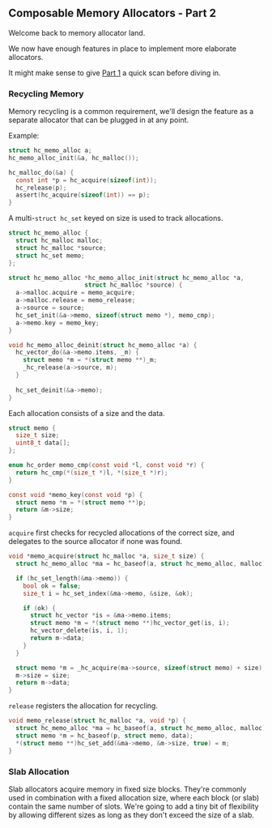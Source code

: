 ## Composable Memory Allocators - Part 2
Welcome back to memory allocator land.

We now have enough features in place to implement more elaborate allocators.

It might make sense to give [Part 1](https://github.com/codr7/hacktical-c/tree/main/malloc1) a quick scan before diving in.

### Recycling Memory
Memory recycling is a common requirement, we'll design the feature as a separate allocator that can be plugged in at any point.

Example:
```C
struct hc_memo_alloc a;
hc_memo_alloc_init(&a, hc_malloc());

hc_malloc_do(&a) {
  const int *p = hc_acquire(sizeof(int));
  hc_release(p);
  assert(hc_acquire(sizeof(int)) == p);
}
```

A multi-`struct hc_set` keyed on size is used to track allocations.

```C
struct hc_memo_alloc {
  struct hc_malloc malloc;
  struct hc_malloc *source;
  struct hc_set memo;
};

struct hc_memo_alloc *hc_memo_alloc_init(struct hc_memo_alloc *a,
					 struct hc_malloc *source) {
  a->malloc.acquire = memo_acquire;
  a->malloc.release = memo_release;
  a->source = source;
  hc_set_init(&a->memo, sizeof(struct memo *), memo_cmp);
  a->memo.key = memo_key;
}

void hc_memo_alloc_deinit(struct hc_memo_alloc *a) {
  hc_vector_do(&a->memo.items, _m) {
    struct memo *m = *(struct memo **)_m;
    _hc_release(a->source, m);
  }
  
  hc_set_deinit(&a->memo);
}
```

Each allocation consists of a size and the data.

```C
struct memo {
  size_t size;
  uint8_t data[];
};

enum hc_order memo_cmp(const void *l, const void *r) {
  return hc_cmp(*(size_t *)l, *(size_t *)r);
}

const void *memo_key(const void *p) {
  struct memo *m = *(struct memo **)p;
  return &m->size;
}
```

`acquire` first checks for recycled allocations of the correct size, and delegates to the source allocator if none was found.

```C
void *memo_acquire(struct hc_malloc *a, size_t size) {
  struct hc_memo_alloc *ma = hc_baseof(a, struct hc_memo_alloc, malloc);

  if (hc_set_length(&ma->memo)) {
    bool ok = false;
    size_t i = hc_set_index(&ma->memo, &size, &ok);

    if (ok) {
      struct hc_vector *is = &ma->memo.items;
      struct memo *m = *(struct memo **)hc_vector_get(is, i);
      hc_vector_delete(is, i, 1);
      return m->data;
    }
  }

  struct memo *m = _hc_acquire(ma->source, sizeof(struct memo) + size);
  m->size = size;
  return m->data;
}
```

`release` registers the allocation for recycling.

```C
void memo_release(struct hc_malloc *a, void *p) {
  struct hc_memo_alloc *ma = hc_baseof(a, struct hc_memo_alloc, malloc);
  struct memo *m = hc_baseof(p, struct memo, data);
  *(struct memo **)hc_set_add(&ma->memo, &m->size, true) = m;
}
```

### Slab Allocation
Slab allocators acquire memory in fixed size blocks. They're commonly used in combination with a fixed allocation size, where each block (or slab) contain the same number of slots. We're going to add a tiny bit of flexibility by allowing different sizes as long as they don't exceed the size of a slab.